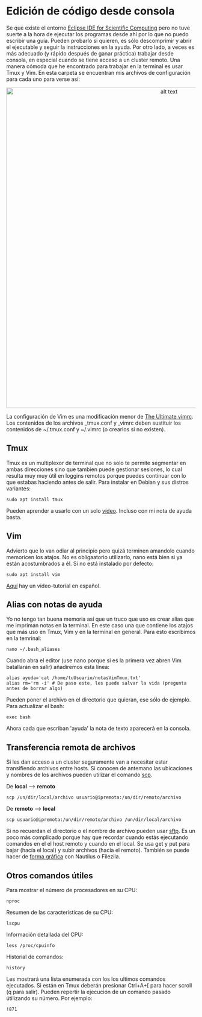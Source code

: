 # Edición de código desde consola

Se que existe el entorno [Eclipse IDE for Scientific Computing](https://www.eclipse.org/downloads/packages/release/2020-06/r/eclipse-ide-scientific-computing) pero no tuve suerte a la hora de ejecutar los programas desde ahí por lo que no puedo escribir una guía. Pueden probarlo si quieren, es sólo descomprimir y abrir el ejecutable y seguir la instrucciones en la ayuda. Por otro lado, a veces es más adecuado (y rápido después de ganar práctica) trabajar desde consola, en especial cuando se tiene acceso a un cluster remoto. Una manera cómoda que he encontrado para trabajar en la terminal es usar Tmux y Vim. En esta carpeta se encuentran mis archivos de configuración para cada uno para verse así:

<p align="center">
<img src="https://4.bp.blogspot.com/-0awjnbltYlc/XwKC5hZxDfI/AAAAAAAACW4/7UmWVscpbfMfJ_neJuoxm3CjCtAObs6PwCLcBGAsYHQ/s1600/Captura%2Bde%2Bpantalla%2Bde%2B2020-07-05%2B20-47-58.png" alt="alt text" width="850">
</p>

La configuración de Vim es una modificación menor de [The Ultimate vimrc](https://github.com/amix/vimrc). Los contenidos de los archivos _tmux.conf y _vimrc deben sustituir los contenidos de ~/.tmux.conf y ~/.vimrc (o crearlos si no existen).

## Tmux
Tmux es un multiplexor de terminal que no solo te permite segmentar en ambas direcciones sino que tambien puede gestionar sesiones, lo cual resulta muy muy útil en loggins remotos porque puedes continuar con lo que estabas haciendo antes de salir. Para instalar en Debian y sus distros variantes:
```
sudo apt install tmux
```
Pueden aprender a usarlo con un solo [vídeo](https://www.youtube.com/watch?v=vwRxelWEuFE). Incluso con mi nota de ayuda basta.
## Vim
Advierto que lo van odiar al principio pero quizá terminen amandolo cuando memoricen los atajos. No es obligaatorio utilizarlo, nano está bien si ya están acostumbrados a él. Si no está instalado por defecto:
```
sudo apt install vim
```
[Aquí](https://www.youtube.com/watch?v=iWo1cDGlNDI) hay un video-tutorial en español.

## Alias con notas de ayuda
Yo no tengo tan buena memoria así que un truco que uso es crear alias que me impriman notas en la terminal. En este caso una que contiene los atajos que más uso en Tmux, Vim y en la terminal en general. Para esto escribimos en la temrinal:
```
nano ~/.bash_aliases
```
Cuando abra el editor (use nano porque si es la primera vez abren Vim batallarán en salir) añadiremos esta línea:

```
alias ayuda='cat /home/tuUsuario/notasVimTmux.txt'
alias rm='rm -i' # De paso este, les puede salvar la vida (pregunta antes de borrar algo)
```
Pueden poner el archivo en el directorio que quieran, ese sólo de ejemplo. Para actualizar el bash:
```
exec bash
```
Ahora cada que escriban 'ayuda' la nota de texto aparecerá en la consola.

## Transferencia remota de archivos

Si les dan acceso a un cluster seguramente van a necesitar estar transifiendo archivos entre hosts. Si conocen de antemano las ubicaciones y nombres de los archivos pueden utilizar el comando [scp](http://www.hypexr.org/linux_scp_help.php).

De **local** --> **remoto**
```
scp /un/dir/local/archivo usuario@ipremota:/un/dir/remoto/archivo
```
De **remoto** --> **local**
```
scp usuario@ipremota:/un/dir/remoto/archivo /un/dir/local/archivo
```
Si no recuerdan el directorio o el nombre de archivo pueden usar [sftp](https://www.blog.binaria.uno/2019/05/20/como-usar-sftp-para-transferir-archivos-forma-segura/). Es un poco más complicado porque hay que recordar cuando estás ejecutando comandos en el el host remoto y cuando en el local. Se usa get y put para bajar (hacía el local) y subir archivos (hacía el remoto). También se puede hacer de [forma gráfica](http://www.ubuntufacil.com/2013/12/sftp-transferencia-de-archivos-segura-mediante-ssh/) con Nautilus o Filezila.

## Otros comandos útiles
Para mostrar el número de procesadores en su CPU:
```
nproc
```
Resumen de las caracteristicas de su CPU:
```
lscpu
```

Información detallada del CPU:
```
less /proc/cpuinfo
```

Historial de comandos:
```
history
```
Les mostrará una lista enumerada con los los ultimos comandos ejecutados. Si están en Tmux deberán presionar Ctrl+A+\[ para hacer scroll (q para salir). Pueden repertir la ejecución de un comando pasado útilizando su número. Por ejemplo:
```
!871
```
